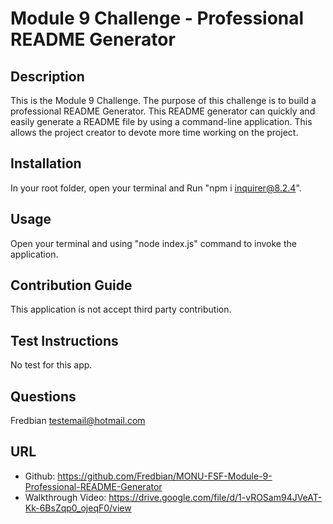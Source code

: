 # Module 9 Challenge - Professional README Generator

## Description

This is the Module 9 Challenge. The purpose of this challenge is to build a professional README Generator. This README generator can quickly and easily generate a README file by using a command-line application. This allows the project creator to devote more time working on the project.

## Installation

In your root folder, open your terminal and Run "npm i inquirer@8.2.4".


## Usage

Open your terminal and using "node index.js" command to invoke the application.

## Contribution Guide

This application is not accept third party contribution.

## Test Instructions

No test for this app.

## Questions
Fredbian
testemail@hotmail.com

## URL
- Github: https://github.com/Fredbian/MONU-FSF-Module-9-Professional-README-Generator
- Walkthrough Video:  https://drive.google.com/file/d/1-vROSam94JVeAT-Kk-6BsZqp0_ojeqF0/view
